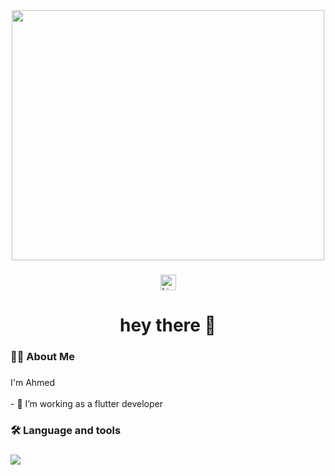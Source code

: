 <div align="center">
  <img width = "500" height="400" src="https://raw.githubusercontent.com/abhisheknaiidu/abhisheknaiidu/master/code.gif"  />
</div>

###

<div align="center">
  <a href="https://www.linkedin.com/in/zhran8a443207">
  <img src="https://img.shields.io/static/v1?message=AhmedZhran&logo=linkedin&label=&color=0077B5&logoColor=white&labelColor=&style=for-the-badge" height="25" alt="LinkdIn" />
    
</a>
 <div style="text-align: center;">

</div>

###



###

<h1 align="center">hey there 👋</h1>

###

<h3 align="left">👩‍💻  About Me</h3>

###

<p align="left">I'm Ahmed <br><br>- 🔭 I’m working as a flutter developer<br></p>


###

<h3 align="left">🛠 Language and tools</h3>

###

<div align="left">
  <a href="#">
    <img src="https://skillicons.dev/icons?i=dart,flutter,firebase,figma,vscode,androidstudio,git,github&theme=dark" />
  </a>


###


</div>

###
